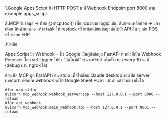 1.Google Apps Script ยิง HTTP POST มาที่ Webhook Endpoint port 8000 ตาม example.apps_script

2.MCP รับข้อมูล → เรียก @mcp.tool() เพื่อประมวลผล logic เช่น:
    สินค้าคงเหลือน้อย → แจ้งเตือน
    สินค้าหมด → สร้าง task ให้ restock
    หรือแม้แต่เขียนข้อมูลต่อไปยัง API อื่น ๆ เช่น POS หรือระบบ ERP

ง่ายๆคือ

Apps Script ยิง Webhook = ฝั่ง Google เป็นผู้ส่งข้อมูล
FastAPI ทำหน้าที่เป็น Webhook Receiver
โดย set trigger ให้ยิง “อัตโนมัติ” เช่น onEdit หรือตั้งว่าทุก every 10 นาที  (debug ผ่าน ngrok ได้)

ต้องเปิด MCP ผูก FastAPI ผ่าน stdio เพื่อให้เชื่อม claude desktop
และเปิด server uvicorn เพื่อเป็น webhook รอให้ Google Sheet POST เข้ามา แล้วทำอย่างอื่นได้
```commandline at root path 
#for mcp stdio
uvicorn mcp_webhook.webhook_server:app --host 127.0.0.1 --port 8000 --reload
#for api webhook
uvicorn mcp_webhook.main_webhook:app --host 127.0.0.1 --port 8001 --reload
```

